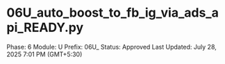 # 06U_auto_boost_to_fb_ig_via_ads_api_READY.py

Phase: 6
Module: U
Prefix: 06U_
Status: Approved
Last Updated: July 28, 2025 7:01 PM (GMT+5:30)
